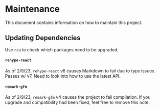 # Maintenance

This document contains information on how to maintain this project.

## Updating Dependencies

Use `ncu` to check which packages need to be upgraded.

#### `rehype-react`

As of 2/9/23, `rehype-react` v8 causes Markdown to fail due to type issues. Passes w/ v7. Need to look into how to use the latest API.

#### `remark-gfm`

As of 2/9/23, `remark-gfm` v4 causes the project to fail compilation. If you upgrade and compatibility had been fixed, feel free to remove this note.